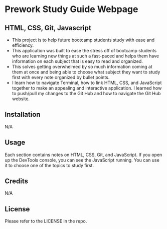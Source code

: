 # Prework Study Guide Webpage

## HTML, CSS, Git, Javascript

- This project is to help future bootcamp students study with ease and efficiency.
- This application was built to ease the stress off of bootcamp students who are learning new things at such a fast-paced and helps them have information on each subject that is easy to read and organized.
- This solves getting overwhelmed by so much information coming at them at once and being able to choose what subject they want to study first with every note organized by bullet points.
- I learn how to navigate Terminal, how to link HTML, CSS, and JavaScript together to make an appealing and interactive application. I learned how to push/pull my changes to the Git Hub and how to navigate the Git Hub website.

## Installation

N/A

## Usage

Each section contains notes on HTML, CSS, Git, and JavaScript. If you open up the DevTools console, you can see the JavaScript running. You can use it to choose one of the topics to study first. 

## Credits

N/A

## License

Please refer to the LICENSE in the repo.

